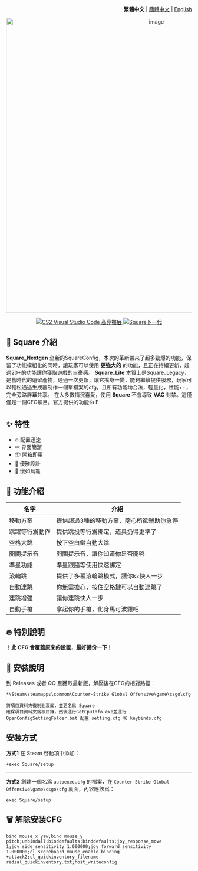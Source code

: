 <div align="right">

**繁體中文** | [簡體中文](./README.md) | [English](./github/README.en_US.md)

</div>

<div align="center">
<img src="https://github.com/Yunkong-ouo/CS2Konc_CFG/blob/main/github/image/CS2.jpg" alt="image" width="800">
</div>

<p align="center">
<a href="https://github.com/Yunkong-ouo/Cs2CfgHighlighterExtension">
<img alt="CS2 Visual Studio Code 高亮擴展" src="https://img.shields.io/badge/CS2%20VSCode%20%E9%AB%98%E4%BA%AE%E6%93%B4%E5%B1%95-blue?style=for-the-badge&logo=github">
</a>
<a href="https://github.com/tomh500/SquareConfig_Nextgen">
<img alt="Square下一代" src="https://img.shields.io/badge/Square%20Nextgen%20Config-green?style=for-the-badge&logo=github">
</a>
</p>

## 💼 Square 介紹
**Square_Nextgen** 全新的SquareConfig，本次的革新帶來了超多勁爆的功能，保留了功能模組化的同時，讓玩家可以使用 **更強大的** 的功能，且正在持續更新，超過20+的功能讓你獲取遊戲的自豪感。
**Square_Lite** 本質上是Square_Legacy，是舊時代的遺留產物，通過一次更新，讓它搖身一變，能夠繼續提供服務，玩家可以輕松通過生成器制作一個單檔案的cfg，且所有功能均合法，輕量化，性能++，完全旁路屏幕共享。
在大多數情況喜愛，使用 **Square** 不會導致 **VAC** 封禁。這僅僅是一個CFG項目。官方提供的功能👍
F
## ✨ 特性
- 🔥 配置迅速
- 💤 界面簡潔
- 📦 開箱即用
- 🧹 優雅設計
- 🚀 慢如烏龜

## 📝 功能介紹
| 名字 | 介紹 |
|------------------------- |----------------------------------------|
| 移動方案 | 提供超過3種的移動方案，隨心所欲輔助你急停
| 跳躍等行爲動作 | 提供跳投等行爲綁定，道具扔得更準了
| 空格大跳 | 按下空白鍵自動大跳
| 開關提示音 | 開關提示音，讓你知道你是否開啓
| 準星功能 | 準星跟隨等使用快速綁定
| 滾輪跳 | 提供了多種滾輪跳模式，讓你kz快人一步
| 自動連跳 | 你無需擔心，按住空格鍵可以自動連跳了
| 連跳增強 | 讓你連跳快人一步
| 自動手槍 | 拿起你的手槍，化身馬可波羅吧
## 🔥 特別說明
**！此 CFG 會覆蓋原來的設置，最好備份一下！**

## 🚀 安裝說明
到 Releases 或者 QQ 羣獲取最新版，解壓後在CFG的相對路徑：
```
*\Steam\steamapps\common\Counter-Strike Global Offensive\game\csgo\cfg

將項目資料夾復制到裏面，並更名爲 Square
確保項目資料夾爲根目錄，然後運行GetCpuInfo.exe並運行OpenConfigSettingFolder.bat 配置 setting.cfg 和 keybinds.cfg
```

## 安裝方式
**方式1**
在 Steam 啓動項中添加：
```
+exec Square/setup
```
---
**方式2**
創建一個名爲 `autoexec.cfg` 的檔案，在 `Counter-Strike Global Offensive\game\csgo\cfg` 裏面，內容應該爲：
```
exec Square/setup
```

## 🗑️ 解除安装CFG
```
bind mouse_x yaw;bind mouse_y pitch;unbindall;binddefaults;binddefaults;joy_response_move 1;joy_side_sensitivity 1.000000;joy_forward_sensitivity 1.000000;cl_scoreboard_mouse_enable_binding +attack2;cl_quickinventory_filename radial_quickinventory.txt;host_writeconfig
```
